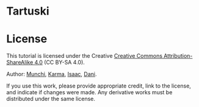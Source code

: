 # Tartuski

# License
This tutorial is licensed under the Creative [Creative Commons Attribution-ShareAlike 4.0](https://creativecommons.org/licenses/by-sa/4.0/) (CC BY-SA 4.0).

Author: [Munchi](https://github.com/MunchiA), [Karma](https://github.com/Karmagnus), [Isaac](https://github.com/isaacva8), [Dani](https://github.com/DanielSanzSimon).

If you use this work, please provide appropriate credit, link to the license, and indicate if changes were made. Any derivative works must be distributed under the same license.
